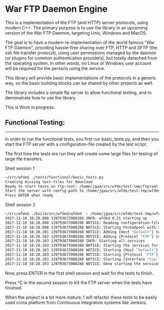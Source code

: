 
# War FTP Daemon Engine

This is a implementation of the FTP (and HTTP) server protocols, using modern C++.
The primary purpose is to use the library in an upcoming version of the War FTP Daemon,
targeting Unix, Windows and MacOS.

The goal is to have a modern re-implementation of the world famous "War FTP Daemon",
providing hassle-free sharing over FTP, HTTP and SFTP (the ssh file transfer protocol),
using user permissions managed by the daemon (or plugins for common authentication providers),
but totally detached from the operating system. In other words, no Linux or Windows
user account will be required for the persons using the service.

This library will provide basic implementations of the protocols in a generic way,
so the basic building blocks can be shared by other projects as well.

The library includes a simple ftp server to allow functional testing, and to demonstrate how
to use the library.

This is Work in progress.


## Functional Testing:
--------------------------

In order to run the functional tests, you first run basic_tests.py, and then you start
the FTP server with a configuration-file created by the test script.

The first time the tests are run they will create some large files for testing of large file transfers.

Shell session 1
```sh
~/src/wfde$ ./tests/functional/basic_tests.py
Creating missing test-files for download
Ready to start tests on ftp-root: /home/jgaa/src/wfde/test-tmp/ftproot
Start the server with config-path to /home/jgaa/src/wfde/test-tmp/wfded.conf
Press ENTER when ready
```

Shell session 2
```sh
~/src/wfde$ ./build/src/wfded/wfded -c /home/jgaa/src/wfde/test-tmp/wfded.conf
2017-11-18 10:28.098 139793673900288 INFO: wfded 0.21 starting up
2017-11-18 10:28.098 139793673900288 NOTICE: Reading configuration-file: "/home/jgaa/src/wfde/test-tmp/wfded.conf"
2017-11-18 10:28.098 139793673900288 NOTICE: Starting threadpool with 7 threads.
2017-11-18 10:28.101 139793673900288 NOTICE: Adding {Host "Default"} to {Server "Server"}
2017-11-18 10:28.102 139793673900288 NOTICE: Adding {Protocol "FTP"} to {Host "Default"}
2017-11-18 10:28.103 139793673900288 INFO: Starting all services
2017-11-18 10:28.103 139793673900288 NOTICE: Starting the services for {Server "Server"}
2017-11-18 10:28.103 139793673900288 NOTICE: Starting {Host "Default"}
2017-11-18 10:28.103 139793673900288 NOTICE: Starting {Protocol "FTP"}
2017-11-18 10:28.103 139793673900288 NOTICE: Starting {Interface "tcp-local"}, listening on 127.0.0.1:2121
2017-11-18 10:28.103 139793673900288 NOTICE: Done starting the services for {Server "Server"}
```
Now, press ENTER in the first shell session and wait for the tests to finish.

Press ^C in the second session to kill the FTP server when the tests have finished.

When the project is a bit more mature, I will refactor these tests to be easily used cross platform from Continuous Integration systems like Jenkins.
